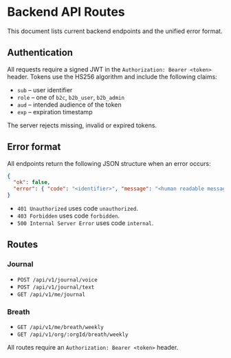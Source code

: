 # Backend API Routes

This document lists current backend endpoints and the unified error format.

## Authentication

All requests require a signed JWT in the `Authorization: Bearer <token>` header. Tokens
use the HS256 algorithm and include the following claims:

- `sub` – user identifier
- `role` – one of `b2c`, `b2b_user`, `b2b_admin`
- `aud` – intended audience of the token
- `exp` – expiration timestamp

The server rejects missing, invalid or expired tokens.

## Error format

All endpoints return the following JSON structure when an error occurs:

```json
{
  "ok": false,
  "error": { "code": "<identifier>", "message": "<human readable message>" }
}
```

* `401 Unauthorized` uses code `unauthorized`.
* `403 Forbidden` uses code `forbidden`.
* `500 Internal Server Error` uses code `internal`.

## Routes

### Journal
- `POST /api/v1/journal/voice`
- `POST /api/v1/journal/text`
- `GET /api/v1/me/journal`

### Breath
- `GET /api/v1/me/breath/weekly`
- `GET /api/v1/org/:orgId/breath/weekly`

All routes require an `Authorization: Bearer <token>` header.
